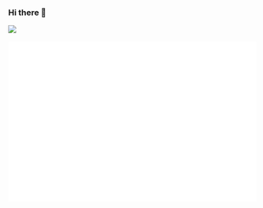 ### Hi there 👋

![](https://github-readme-stats.vercel.app/api?username=baitianyu-kun&theme=dark)
<div align="center"> <img src="/metrics.plugin.isocalendar.fullyear.svg" alt="isocalendar.fullyear" /> </div>



<!--
**baitianyu-kun/baitianyu-kun** is a ✨ _special_ ✨ repository because its `README.md` (this file) appears on your GitHub profile.

Here are some ideas to get you started:

- 🔭 I’m currently working on ...
- 🌱 I’m currently learning ...
- 👯 I’m looking to collaborate on ...
- 🤔 I’m looking for help with ...
- 💬 Ask me about ...
- 📫 How to reach me: ...
- 😄 Pronouns: ...
- ⚡ Fun fact: ...

-->
